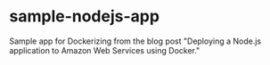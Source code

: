 # sample-nodejs-app
Sample app for Dockerizing from the blog post "Deploying a Node.js application to Amazon Web Services using Docker."
